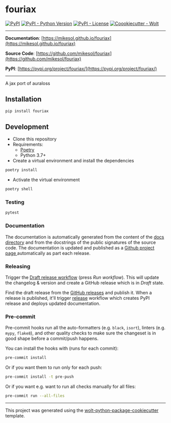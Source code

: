 # fouriax

[![PyPI](https://img.shields.io/pypi/v/fouriax?style=flat-square)](https://pypi.python.org/pypi/fouriax/)
[![PyPI - Python Version](https://img.shields.io/pypi/pyversions/fouriax?style=flat-square)](https://pypi.python.org/pypi/fouriax/)
[![PyPI - License](https://img.shields.io/pypi/l/fouriax?style=flat-square)](https://pypi.python.org/pypi/fouriax/)
[![Coookiecutter - Wolt](https://img.shields.io/badge/cookiecutter-Wolt-00c2e8?style=flat-square&logo=cookiecutter&logoColor=D4AA00&link=https://github.com/woltapp/wolt-python-package-cookiecutter)](https://github.com/woltapp/wolt-python-package-cookiecutter)


---

**Documentation**: [https://mikesol.github.io/fouriax](https://mikesol.github.io/fouriax)

**Source Code**: [https://github.com/mikesol/fouriax](https://github.com/mikesol/fouriax)

**PyPI**: [https://pypi.org/project/fouriax/](https://pypi.org/project/fouriax/)

---

A jax port of auraloss

## Installation

```sh
pip install fouriax
```

## Development

* Clone this repository
* Requirements:
  * [Poetry](https://python-poetry.org/)
  * Python 3.7+
* Create a virtual environment and install the dependencies

```sh
poetry install
```

* Activate the virtual environment

```sh
poetry shell
```

### Testing

```sh
pytest
```

### Documentation

The documentation is automatically generated from the content of the [docs directory](./docs) and from the docstrings
 of the public signatures of the source code. The documentation is updated and published as a [Github project page
 ](https://pages.github.com/) automatically as part each release.

### Releasing

Trigger the [Draft release workflow](https://github.com/mikesol/fouriax/actions/workflows/draft_release.yml)
(press _Run workflow_). This will update the changelog & version and create a GitHub release which is in _Draft_ state.

Find the draft release from the
[GitHub releases](https://github.com/mikesol/fouriax/releases) and publish it. When
 a release is published, it'll trigger [release](https://github.com/mikesol/fouriax/blob/master/.github/workflows/release.yml) workflow which creates PyPI
 release and deploys updated documentation.

### Pre-commit

Pre-commit hooks run all the auto-formatters (e.g. `black`, `isort`), linters (e.g. `mypy`, `flake8`), and other quality
 checks to make sure the changeset is in good shape before a commit/push happens.

You can install the hooks with (runs for each commit):

```sh
pre-commit install
```

Or if you want them to run only for each push:

```sh
pre-commit install -t pre-push
```

Or if you want e.g. want to run all checks manually for all files:

```sh
pre-commit run --all-files
```

---

This project was generated using the [wolt-python-package-cookiecutter](https://github.com/woltapp/wolt-python-package-cookiecutter) template.
